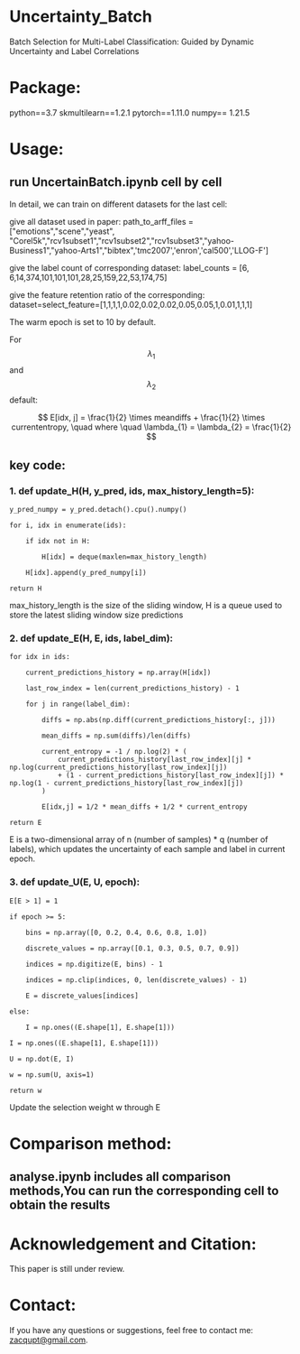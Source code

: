 # Uncertainty_Batch
Batch Selection for Multi-Label Classification: Guided by Dynamic Uncertainty and Label Correlations

# Package:
python==3.7
skmultilearn==1.2.1
pytorch==1.11.0 
numpy== 1.21.5

# Usage:

## run UncertainBatch.ipynb cell by cell
   
In detail, we can train on different datasets for the last cell: 

give all dataset used in paper: path_to_arff_files = ["emotions","scene","yeast", "Corel5k","rcv1subset1","rcv1subset2","rcv1subset3","yahoo-Business1","yahoo-Arts1","bibtex",'tmc2007','enron','cal500','LLOG-F']

give the label count of corresponding dataset: label_counts = [6, 6,14,374,101,101,101,28,25,159,22,53,174,75]

give the feature retention ratio of the corresponding: dataset=select_feature=[1,1,1,1,0.02,0.02,0.02,0.05,0.05,1,0.01,1,1,1]

The warm epoch is set to 10 by default.

For $$\lambda_{1}$$ and $$\lambda_{2}$$ default:

$$
E[idx, j] = \frac{1}{2} \times meandiffs + \frac{1}{2} \times currententropy, \quad where \quad \lambda_{1} = \lambda_{2} = \frac{1}{2}
$$


## key code:


### 1. def update_H(H, y_pred, ids, max_history_length=5):

    y_pred_numpy = y_pred.detach().cpu().numpy() 
    
    for i, idx in enumerate(ids):
    
        if idx not in H:
        
            H[idx] = deque(maxlen=max_history_length) 
            
        H[idx].append(y_pred_numpy[i])   
        
    return H

max_history_length is the size of the sliding window, H is a queue used to store the latest sliding window size predictions


### 2. def update_E(H, E, ids, label_dim):

    for idx in ids:
    
        current_predictions_history = np.array(H[idx])
        
        last_row_index = len(current_predictions_history) - 1
        
        for j in range(label_dim): 
        
            diffs = np.abs(np.diff(current_predictions_history[:, j]))
            
            mean_diffs = np.sum(diffs)/len(diffs)
            
            current_entropy = -1 / np.log(2) * (
                current_predictions_history[last_row_index][j] * np.log(current_predictions_history[last_row_index][j]) 
                + (1 - current_predictions_history[last_row_index][j]) * np.log(1 - current_predictions_history[last_row_index][j])
            )
            
            E[idx,j] = 1/2 * mean_diffs + 1/2 * current_entropy
            
    return E
    
E is a two-dimensional array of n (number of samples) * q (number of labels), which updates the uncertainty of each sample and label in current epoch.

### 3. def update_U(E, U, epoch):

    E[E > 1] = 1
    
    if epoch >= 5:
    
        bins = np.array([0, 0.2, 0.4, 0.6, 0.8, 1.0])
        
        discrete_values = np.array([0.1, 0.3, 0.5, 0.7, 0.9])
        
        indices = np.digitize(E, bins) - 1
        
        indices = np.clip(indices, 0, len(discrete_values) - 1)
        
        E = discrete_values[indices]
        
    else:
    
        I = np.ones((E.shape[1], E.shape[1]))
        
    I = np.ones((E.shape[1], E.shape[1]))
    
    U = np.dot(E, I)
    
    w = np.sum(U, axis=1)
    
    return w

Update the selection weight w through E



# Comparison method:
## analyse.ipynb includes all comparison methods,You can run the corresponding cell to obtain the results

# Acknowledgement and Citation:
This paper is still under review.

# Contact:
If you have any questions or suggestions, feel free to contact me: zacqupt@gmail.com.
